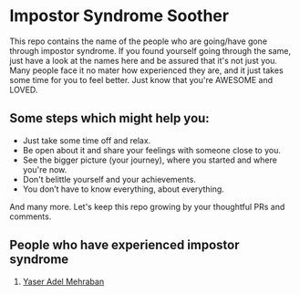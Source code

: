 # Impostor Syndrome Soother

This repo contains the name of the people who are going/have gone through impostor syndrome. If you found yourself going through the same, just have a look at the names here and be assured that it's not just you. Many people face it no mater how experienced they are, and it just takes some time for you to feel better. Just know that you're AWESOME and LOVED.

## Some steps which might help you:
* Just take some time off and relax.
* Be open about it and share your feelings with someone close to you.
* See the bigger picture (your journey), where you started and where you're now.
* Don't belittle yourself and your achievements.
* You don’t have to know everything, about everything.

And many more. Let's keep this repo growing by your thoughtful PRs and comments.

## People who have experienced impostor syndrome

1. [Yaser Adel Mehraban](https://twitter.com/yashints)
